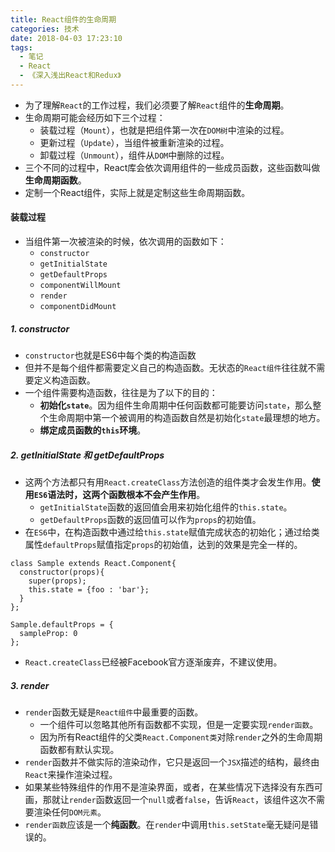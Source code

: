 ```yaml
---
title: React组件的生命周期
categories: 技术
date: 2018-04-03 17:23:10
tags:
  - 笔记
  - React
  - 《深入浅出React和Redux》
---
```


- 为了理解`React`的工作过程，我们必须要了解`React`组件的**生命周期**。
- 生命周期可能会经历如下三个过程：
  - 装载过程（`Mount`），也就是把组件第一次在`DOM树`中渲染的过程。
  - 更新过程（`Update`），当组件被重新渲染的过程。
  - 卸载过程（`Unmount`），组件从`DOM`中删除的过程。
- 三个不同的过程中，React库会依次调用组件的一些成员函数，这些函数叫做**生命周期函数**。
- 定制一个React组件，实际上就是定制这些生命周期函数。


#### 装载过程
- 当组件第一次被渲染的时候，依次调用的函数如下：
  - `constructor`
  - `getInitialState`
  - `getDefaultProps`
  - `componentWillMount`
  - `render`
  - `componentDidMount`


##### 1. **constructor**
- `constructor`也就是ES6中每个类的构造函数
- 但并不是每个组件都需要定义自己的构造函数。无状态的`React组件`往往就不需要定义构造函数。
- 一个组件需要构造函数，往往是为了以下的目的：
  - **初始化`state`**。因为组件生命周期中任何函数都可能要访问`state`，那么整个生命周期中第一个被调用的构造函数自然是初始化`state`最理想的地方。
  - **绑定成员函数的`this`环境**。


##### 2. getInitialState 和 getDefaultProps
- 这两个方法都只有用`React.createClass`方法创造的组件类才会发生作用。**使用`ES6`语法时，这两个函数根本不会产生作用**。
  - `getInitialState`函数的返回值会用来初始化组件的`this.state`。
  - `getDefaultProps`函数的返回值可以作为`props`的初始值。
- 在`ES6`中，在构造函数中通过给`this.state`赋值完成状态的初始化；通过给类属性`defaultProps`赋值指定`props`的初始值，达到的效果是完全一样的。

```
class Sample extends React.Component{
  constructor(props){
    super(props);
    this.state = {foo : 'bar'};
  }
};

Sample.defaultProps = {
  sampleProp: 0
};
```

- `React.createClass`已经被Facebook官方逐渐废弃，不建议使用。

##### 3. **render**
- `render`函数无疑是`React组件`中最重要的函数。
  - 一个组件可以忽略其他所有函数都不实现，但是一定要实现`render函数`。
  - 因为所有React组件的父类`React.Component类`对除`render`之外的生命周期函数都有默认实现。
- `render`函数并不做实际的渲染动作，它只是返回一个`JSX`描述的结构，最终由`React`来操作渲染过程。
- 如果某些特殊组件的作用不是渲染界面，或者，在某些情况下选择没有东西可画，那就让`render`函数返回一个`null`或者`false`，告诉`React`，该组件这次不需要渲染任何`DOM元素`。
- `render函数`应该是一个**纯函数**。在`render`中调用`this.setState`毫无疑问是错误的。
